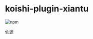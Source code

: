 # koishi-plugin-xiantu

[![npm](https://img.shields.io/npm/v/koishi-plugin-xiantu?style=flat-square)](https://www.npmjs.com/package/koishi-plugin-xiantu)

仙途
